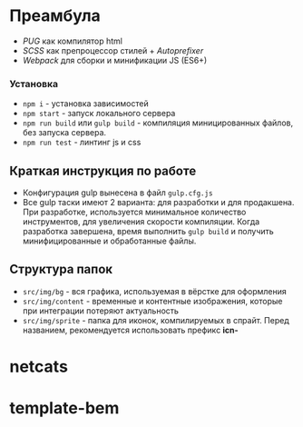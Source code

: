 
# Преамбула
- *PUG* как компилятор html
- *SCSS* как препроцессор стилей + *Autoprefixer*
- *Webpack* для сборки и минификации JS (ES6+)

### Установка
- `npm i` - установка зависимостей
- `npm start` - запуск локального сервера
- `npm run build` или `gulp build` - компиляция миницированных файлов, без запуска сервера.
- `npm run test` - линтинг js и css


## Краткая инструкция по работе
- Конфигурация gulp вынесена в файл `gulp.cfg.js`
- Все gulp таски имеют 2 варианта: для разработки и для продакшена. При разработке, используется минимальное количество инструментов, для увеличения скорости компиляции. Когда разработка завершена, время выполнить `gulp build` и получить минифицированные и обработанные файлы.

## Структура папок
- `src/img/bg` - вся графика, используемая в вёрстке для оформления
- `src/img/content` - временные и контентные изображения, которые при интеграции потеряют актуальность
- `src/img/sprite` - папка для иконок, компилируемых в спрайт. Перед названием, рекомендуется использовать префикс **icn-**
# netcats
# template-bem

